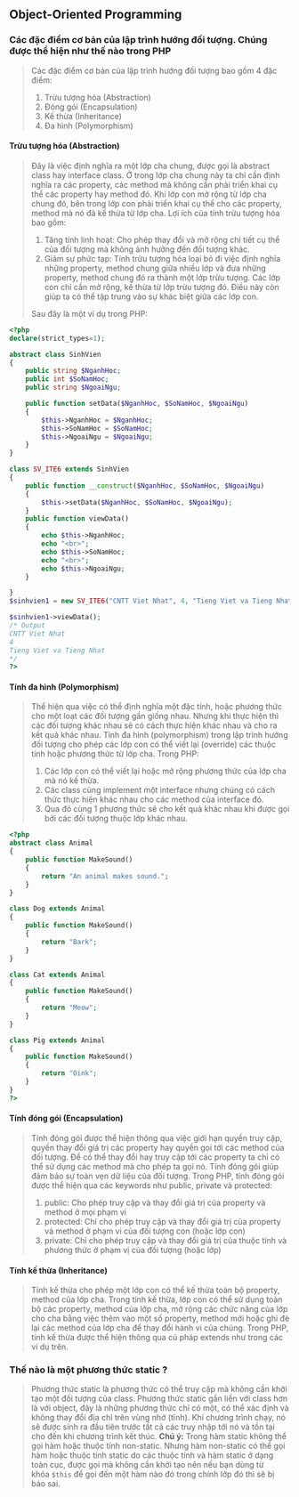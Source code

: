 ## Object-Oriented Programming

### Các đặc điểm cơ bản của lập trình hướng đối tượng. Chúng được thể hiện như thế nào trong PHP
>Các đặc điểm cơ bản của lập trình hướng đối tượng bao gồm 4 đặc điểm:
>1. Trừu tượng hóa (Abstraction)
>2. Đóng gói (Encapsulation)
>3. Kế thừa (Inheritance)
>4. Đa hình (Polymorphism)
#### Trừu tượng hóa (Abstraction)
>Đây là việc định nghĩa ra một lớp cha chung, được gọi là abstract class hay interface class. Ở trong lớp cha chung này ta chỉ cần định nghĩa ra các property, các method mà không cần phải triển khai cụ thể các property hay method đó. 
>Khi lớp con mở rộng từ lớp cha chung đó, bên trong lớp con phải triển khai cụ thể cho các property, method mà nó đã kế thừa từ lớp cha.
>Lợi ích của tính trừu tượng hóa bao gồm:
>1. Tăng tính linh hoạt: Cho phép thay đổi và mở rộng chi tiết cụ thể của đối tượng mà không ảnh hưởng đến đối tượng khác.
>2. Giảm sự phức tạp: Tính trừu tượng hóa loại bỏ đi việc định nghĩa những property, method chung giữa nhiều lớp và đưa những property, method chung đó ra thành một lớp trừu tượng. Các lớp con chỉ cần mở rộng, kế thừa từ lớp trừu tượng đó. Điều này còn giúp ta có thể tập trung vào sự khác biệt giữa các lớp con.
>
>Sau đây là một ví dụ trong PHP:
```PHP
<?php
declare(strict_types=1);

abstract class SinhVien
{
    public string $NganhHoc;
    public int $SoNamHoc;
    public string $NgoaiNgu;

    public function setData($NganhHoc, $SoNamHoc, $NgoaiNgu)
    {
        $this->NganhHoc = $NganhHoc;
        $this->SoNamHoc = $SoNamHoc;
        $this->NgoaiNgu = $NgoaiNgu;
    }
}

class SV_ITE6 extends SinhVien
{
    public function __construct($NganhHoc, $SoNamHoc, $NgoaiNgu)
    {
        $this->setData($NganhHoc, $SoNamHoc, $NgoaiNgu);
    }
    public function viewData()
    {
        echo $this->NganhHoc;
        echo "<br>";
        echo $this->SoNamHoc;
        echo "<br>";
        echo $this->NgoaiNgu;
    }

}
$sinhvien1 = new SV_ITE6("CNTT Viet Nhat", 4, "Tieng Viet va Tieng Nhat");

$sinhvien1->viewData();
/* Output
CNTT Viet Nhat
4  
Tieng Viet va Tieng Nhat
*/
?>
```
#### Tính đa hình (Polymorphism)
>Thể hiện qua việc có thể định nghĩa một đặc tính, hoặc phương thức cho một loạt các đối tượng gần giống nhau. Nhưng khi thực hiện thì các đối tượng khác nhau sẽ có cách thực hiện khác nhau và cho ra kết quả khác nhau.
>Tính đa hình (polymorphism) trong lập trình hướng đối tượng cho phép các lớp con có thể viết lại (override) các thuộc tính hoặc phương thức từ lớp cha. Trong PHP:
>1. Các lớp con có thể viết lại hoặc mở rộng phương thức của lớp cha mà nó kế thừa.
>2. Các class cùng implement một interface nhưng chúng có cách thức thực hiện khác nhau cho các method của interface đó.
>3. Qua đó cùng 1 phương thức sẽ cho kết quả khác nhau khi được gọi bởi các đối tượng thuộc lớp khác nhau.
```PHP
<?php
abstract class Animal
{
	public function MakeSound()
	{
		return "An animal makes sound.";
	}
}

class Dog extends Animal
{
	public function MakeSound()
	{
		return "Bark";
	}
}

class Cat extends Animal
{
	public function MakeSound()
	{
		return "Meow";
	}
}

class Pig extends Animal
{
	public function MakeSound()
	{
		return "Oink";
	}
}
?>
```

#### Tính đóng gói (Encapsulation)
>Tính đóng gói được thể hiện thông qua việc giới hạn quyền truy cập, quyền thay đổi giá trị các property hay quyền gọi tới các method của đối tượng. Để có thể thay đổi hay truy cập tới các property ta chỉ có thể sử dụng các method mà cho phép ta gọi nó. Tính đóng gói giúp đảm bảo sự toàn vẹn dữ liệu của đối tượng.
>Trong PHP, tính đóng gói được thể hiện qua các keywords như public, private và protected:
>1. public: Cho phép truy cập và thay đổi giá trị của property và method ở mọi phạm vi
>2. protected: Chỉ cho phép truy cập và thay đổi giá trị của property và method ở phạm vi của đối tượng con (hoặc lớp con)
>3. private: Chỉ cho phép truy cập và thay đổi giá trị của thuộc tính và phương thức ở phạm vị của đối tượng (hoặc lớp)

#### Tính kế thừa (Inheritance)
>Tính kế thừa cho phép một lớp con có thể kế thừa toàn bộ property, method của lớp cha. Trong tính kế thừa, lớp con có thể sử dụng toàn bộ các property, method của lớp cha, mở rộng các chức năng của lớp cho cha bằng việc thêm vào một số property, method mới hoặc ghi đè lại các method của lớp cha để thay đổi hành vi của chúng.
>Trong PHP, tính kế thừa được thể hiện thông qua cú pháp extends như trong các ví dụ trên.

### Thế nào là một phương thức static ?
>Phương thức static là phương thức có thể truy cập mà không cần khởi tạo một đối tượng của class.
>Phương thức static gắn liền với class hơn là với object, đây là những phương thức chỉ có một, có thể xác định và không thay đổi địa chỉ trên vùng nhớ (tĩnh).
>Khi chương trình chạy, nó sẽ được sinh ra đầu tiên trước tất cả các truy nhập tới nó và tồn tại cho đến khi chương trình kết thúc.
>**Chú ý:** Trong hàm static không thể gọi hàm hoặc thuộc tính non-static. Nhưng hàm non-static có thể gọi hàm hoặc thuộc tính static do các thuộc tính và hàm static ở dạng toàn cục, được gọi mà không cần khởi tạo nên nếu bạn dùng từ khóa `$this` để gọi đến một hàm nào đó trong chính lớp đó thì sẽ bị báo sai.
